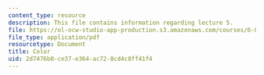 ```yaml
---
content_type: resource
description: This file contains information regarding lecture 5.
file: https://ol-ocw-studio-app-production.s3.amazonaws.com/courses/6-837-computer-graphics-fall-2012/2d7476b0ce37e364ac728cd4c8ff41f4_MIT6_837F12_Lec05.pdf
file_type: application/pdf
resourcetype: Document
title: Color
uid: 2d7476b0-ce37-e364-ac72-8cd4c8ff41f4
---
```

